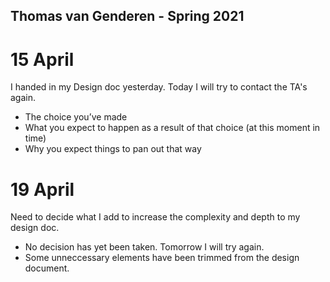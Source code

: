 ## Thomas van Genderen - Spring 2021

# 15 April 
I handed in my Design doc yesterday. 
Today I will try to contact the TA's again.

- The choice you’ve made
- What you expect to happen as a result of that choice (at this moment in time)
- Why you expect things to pan out that way

# 19 April

Need to decide what I add to increase the complexity and depth to my design doc.
- No decision has yet been taken. Tomorrow I will try again.
- Some unneccessary elements have been trimmed from the design document.
